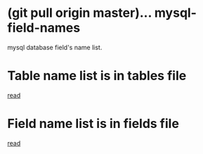 (git pull origin master)...
mysql-field-names
=================

mysql database field's name list.

<h1>Table name list is in tables file</h1>
<a href='tables'>read</a>

<h1>Field name list is in fields file</h1>
<a href='fields'>read</a>


